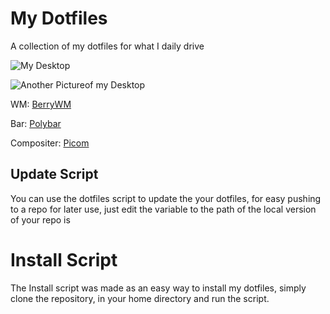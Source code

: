 # My Dotfiles

A collection of my dotfiles for what I daily drive

![My Desktop](Images/Desktop.png)

![Another Pictureof my Desktop](Images/Fetch.png)

WM: [BerryWM](https://berrywm.org/)

Bar: [Polybar](https://polybar.github.io/)

Compositer: [Picom](https://github.com/ibhagwan/picom)

## Update Script

You can use the dotfiles script to update the your dotfiles, for easy pushing to a repo for later use, just edit the variable to the path of the local version of your repo is

# Install Script

The Install script was made as an easy way to install my dotfiles, simply clone the repository, in your home directory and run the script.
